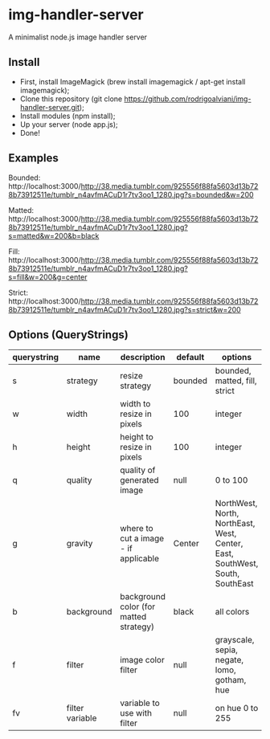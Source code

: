 img-handler-server
==================

A minimalist node.js image handler server

Install
-------

* First, install ImageMagick (brew install imagemagick / apt-get install imagemagick);
* Clone this repository (git clone https://github.com/rodrigoalviani/img-handler-server.git);
* Install modules (npm install);
* Up your server (node app.js);
* Done!


Examples
--------

Bounded:
http://localhost:3000/http://38.media.tumblr.com/925556f88fa5603d13b728b73912511e/tumblr_n4avfmACuD1r7tv3oo1_1280.jpg?s=bounded&w=200

Matted:
http://localhost:3000/http://38.media.tumblr.com/925556f88fa5603d13b728b73912511e/tumblr_n4avfmACuD1r7tv3oo1_1280.jpg?s=matted&w=200&b=black

Fill:
http://localhost:3000/http://38.media.tumblr.com/925556f88fa5603d13b728b73912511e/tumblr_n4avfmACuD1r7tv3oo1_1280.jpg?s=fill&w=200&g=center

Strict:
http://localhost:3000/http://38.media.tumblr.com/925556f88fa5603d13b728b73912511e/tumblr_n4avfmACuD1r7tv3oo1_1280.jpg?s=strict&w=200


Options (QueryStrings)
----------------------

querystring | name | description | default | options
----------- | ---- | ----------- | ------- | -------
s | strategy | resize strategy | bounded | bounded, matted, fill, strict
w | width | width to resize in pixels | 100 | integer
h | height | height to resize in pixels | 100 | integer
q | quality | quality of generated image | null | 0 to 100
g | gravity | where to cut a image - if applicable | Center | NorthWest, North, NorthEast, West, Center, East, SouthWest, South, SouthEast
b | background | background color (for matted strategy) | black | all colors
f | filter | image color filter | null | grayscale, sepia, negate, lomo, gotham, hue
fv | filter variable | variable to use with filter | null | on hue 0 to 255
